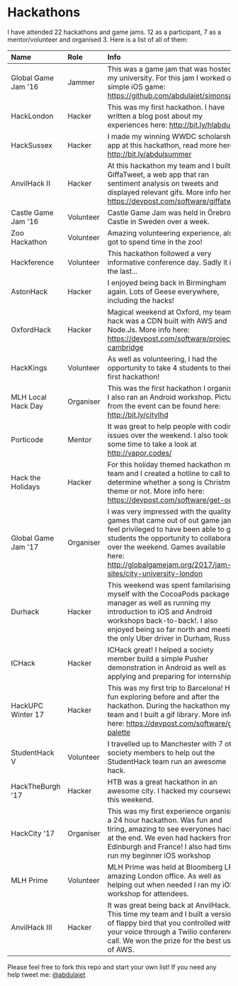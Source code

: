 # Hackathons
I have attended 22 hackathons and game jams. 12 as a participant, 7 as a mentor/volunteer and organised 3. Here is a list of all of them:

| Name          | Role          | Info  |
|:------------- |:------------- |:----- |
| Global Game Jam '16 | Jammer   | This was a game jam that was hosted at my university. For this jam I worked on a simple iOS game: https://github.com/abdulajet/simonsays |
| HackLondon    | Hacker        | This was my first hackathon. I have written a blog post about my experiences here: http://bit.ly/hlabdul |
| HackSussex    | Hacker        | I made my winning WWDC scholarship app at this hackathon, read more here: http://bit.ly/abdulsummer |
| AnvilHack II  | Hacker        | At this hackathon my team and I built GiffaTweet, a web app that ran sentiment analysis on tweets and displayed relevant gifs. More info here: https://devpost.com/software/giffatweet |
| Castle Game Jam '16 | Volunteer | Castle Game Jam was held in Örebro Castle in Sweden over a week. |
| Zoo Hackathon | Volunteer     | Amazing volunteering experience, also got to spend time in the zoo! |
| Hackference   | Volunteer     | This hackathon followed a very informative conference day. Sadly it is the last...     |
| AstonHack     | Hacker        | I enjoyed being back in Birmingham again. Lots of Geese everywhere, including the hacks! |
| OxfordHack    | Hacker        | Magical weekend at Oxford, my team's hack was a CDN built with AWS and Node.Js. More info here: https://devpost.com/software/project-cambridge |
| HackKings     | Volunteer     | As well as volunteering, I had the opportunity to take 4 students to their first hackathon!|
| MLH Local Hack Day | Organiser | This was the first hackathon I organised. I also ran an Android workshop. Pictures from the event can be found here: http://bit.ly/citylhd |
| Porticode     | Mentor       | It was great to help people with coding issues over the weekend. I also took some time to take a look at http://vapor.codes/|
| Hack the Holidays | Hacker    | For this holiday themed hackathon my team and I created a hotline to call to determine whether a song is Christmas theme or not. More info here: https://devpost.com/software/get-out|
| Global Game Jam '17 | Organiser    | I was very impressed with the quality of games that came out of out game jam. I feel privileged to have been able to give students the opportunity to collaborate over the weekend. Games available here: http://globalgamejam.org/2017/jam-sites/city-university-london|
| Durhack     | Hacker       | This weekend was spent familarising myself with the CocoaPods package manager as well as running my introduction to iOS and Android workshops back-to-back!. I also enjoyed being so far north and meeting the only Uber driver in Durham, Russell!|
| ICHack     | Hacker       | ICHack great! I helped a society member build a simple Pusher demonstration in Android as well as applying and preparing for internships.|
| HackUPC Winter 17     | Hacker       | This was my first trip to Barcelona! Had fun exploring before and after the hackathon. During the hackathon my team and I built a gif library. More info here: https://devpost.com/software/gif-palette |
| StudentHack V         | Volunteer       | I travelled up to Manchester with 7 other society members to help out the StudentHack team run an awesome hack. |
| HackTheBurgh '17    | Hacker       | HTB was a great hackathon in an awesome city. I hacked my coursework this weekend. |
| HackCity '17    | Organiser       | This was my first experience organising a 24 hour hackathon. Was fun and tiring, amazing to see everyones hacks at the end. We even had hackers from Edinburgh and France! I also had time to run my beginner iOS workshop|
| MLH Prime    | Volunteer    | MLH Prime was held at Bloomberg LP's amazing London office. As well as helping out when needed I ran my iOS workshop for attendees.|
| AnvilHack III  | Hacker       | It was great being back at AnvilHack. This time my team and I built a version of flappy bird that you controlled with your voice through a Twilio conference call. We won the prize for the best use of AWS. |


Please feel free to fork this repo and start your own list! If you need any help tweet me: [@abdulajet](http://twitter.com/abdulajet)


